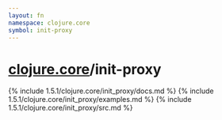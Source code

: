 ```yaml
---
layout: fn
namespace: clojure.core
symbol: init-proxy
---
```


# [clojure.core](../)/init-proxy

{% include 1.5.1/clojure.core/init_proxy/docs.md %}
{% include 1.5.1/clojure.core/init_proxy/examples.md %}
{% include 1.5.1/clojure.core/init_proxy/src.md %}

